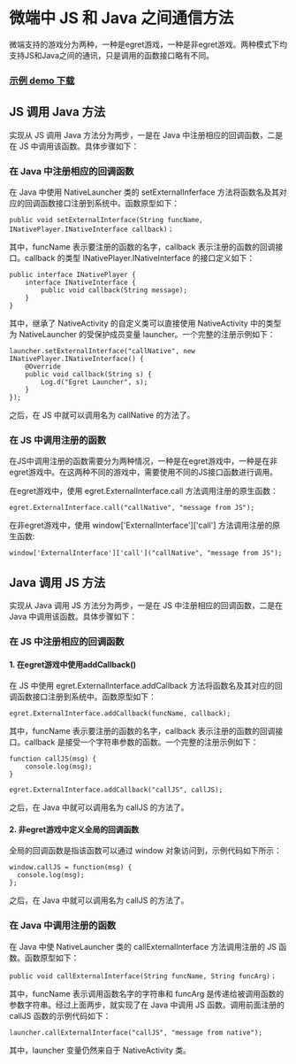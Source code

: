 # 微端中 JS 和 Java 之间通信方法

微端支持的游戏分为两种，一种是egret游戏，一种是非egret游戏。两种模式下均支持JS和Java之间的通讯，只是调用的函数接口略有不同。

### [示例 demo 下载](http://tool.egret-labs.org/microclient/doc/zip/jsToJava_v3.zip)

## JS 调用 Java 方法

实现从 JS 调用 Java 方法分为两步，一是在 Java 中注册相应的回调函数，二是在 JS 中调用该函数。具体步骤如下：

### 在 Java 中注册相应的回调函数

在 Java 中使用 NativeLauncher 类的 setExternalInferface 方法将函数名及其对应的回调函数接口注册到系统中。函数原型如下：

```
public void setExternalInterface(String funcName, INativePlayer.INativeInterface callback)；
```

其中，funcName 表示要注册的函数的名字，callback 表示注册的函数的回调接口。callback 的类型 INativePlayer.INativeInterface 的接口定义如下：

```
public interface INativePlayer {
    interface INativeInterface {
        public void callback(String message);
    }
}
```

其中，继承了 NativeActivity 的自定义类可以直接使用 NativeActivity 中的类型为 NativeLauncher 的受保护成员变量 launcher。一个完整的注册示例如下：

```
launcher.setExternalInterface("callNative", new INativePlayer.INativeInterface() {
    @Override
    public void callback(String s) {
        Log.d("Egret Launcher", s);
    }
});
```

之后，在 JS 中就可以调用名为 callNative 的方法了。

### 在 JS 中调用注册的函数

在JS中调用注册的函数需要分为两种情况，一种是在egret游戏中，一种是在非egret游戏中。在这两种不同的游戏中，需要使用不同的JS接口函数进行调用。

在egret游戏中，使用 egret.ExternalInterface.call 方法调用注册的原生函数：

```
egret.ExternalInterface.call("callNative", "message from JS");
```
在非egret游戏中，使用 window['ExternalInterface']['call'] 方法调用注册的原生函数:

```
window['ExternalInterface']['call']("callNative", "message from JS");
```

## Java 调用 JS 方法

实现从 Java 调用 JS 方法分为两步，一是在 JS 中注册相应的回调函数，二是在 Java 中调用该函数。具体步骤如下：

### 在 JS 中注册相应的回调函数


#### 1. 在egret游戏中使用addCallback()

在 JS 中使用 egret.ExternalInterface.addCallback 方法将函数名及其对应的回调函数接口注册到系统中。函数原型如下：

```
egret.ExternalInterface.addCallback(funcName, callback);
```

其中，funcName 表示要注册的函数的名字，callback 表示注册的函数的回调接口。callback 是接受一个字符串参数的函数。一个完整的注册示例如下：


```
function callJS(msg) {
    console.log(msg);
}

egret.ExternalInterface.addCallback("callJS", callJS);
```

之后，在 Java 中就可以调用名为 callJS 的方法了。

#### 2. 非egret游戏中定义全局的回调函数

全局的回调函数是指该函数可以通过 window 对象访问到，示例代码如下所示：

```
window.callJS = function(msg) {
  console.log(msg);
};
```

之后，在 Java 中就可以调用名为 callJS 的方法了。

### 在 Java 中调用注册的函数

在 Java 中使 NativeLauncher 类的 callExternalInterface 方法调用注册的 JS 函数。函数原型如下：

```
public void callExternalInterface(String funcName, String funcArg)；
```

其中，funcName 表示调用函数名字的字符串和 funcArg 是传递给被调用函数的参数字符串。经过上面两步，就实现了在 Java 中调用 JS 函数。调用前面注册的 callJS 函数的示例代码如下：


```
launcher.callExternalInterface("callJS", "message from native");
```

其中，launcher 变量仍然来自于 NativeActivity 类。
